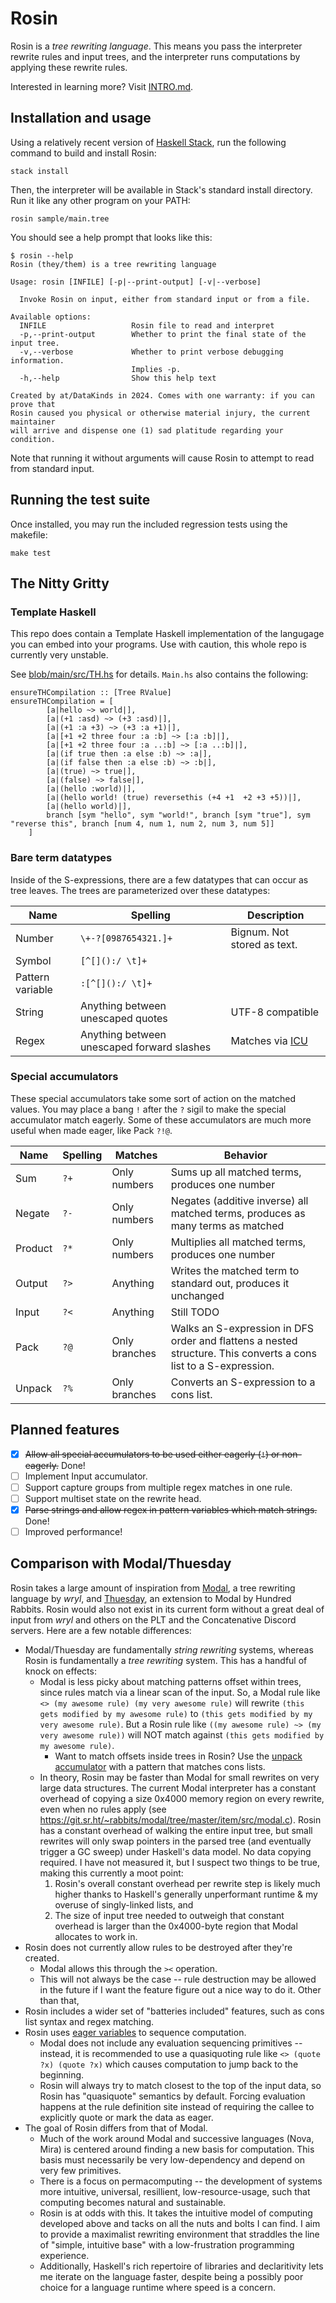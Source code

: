 # Rosin

Rosin is a *tree rewriting language*. This means you pass the interpreter rewrite rules and input trees, and the interpreter runs computations by applying these rewrite rules.

Interested in learning more? Visit [INTRO.md](./INTRO.md).

## Installation and usage

Using a relatively recent version of [Haskell Stack](https://docs.haskellstack.org/en/stable/), run the following command to build and install Rosin:
```
stack install
```

Then, the interpreter will be available in Stack's standard install directory. Run it like any other program on your PATH:
```
rosin sample/main.tree
```

You should see a help prompt that looks like this: 

```
$ rosin --help
Rosin (they/them) is a tree rewriting language

Usage: rosin [INFILE] [-p|--print-output] [-v|--verbose]

  Invoke Rosin on input, either from standard input or from a file.

Available options:
  INFILE                   Rosin file to read and interpret
  -p,--print-output        Whether to print the final state of the input tree.
  -v,--verbose             Whether to print verbose debugging information.
                           Implies -p.
  -h,--help                Show this help text

Created by at/DataKinds in 2024. Comes with one warranty: if you can prove that
Rosin caused you physical or otherwise material injury, the current maintainer
will arrive and dispense one (1) sad platitude regarding your condition.
```

Note that running it without arguments will cause Rosin to attempt to read from standard input.

## Running the test suite

Once installed, you may run the included regression tests using the makefile: 
```
make test
```

## The Nitty Gritty

### Template Haskell

This repo does contain a Template Haskell implementation of the langugage you can embed into your programs. Use with caution, this whole repo is currently very unstable.

See [blob/main/src/TH.hs](blob/main/src/TH.hs) for details. `Main.hs` also contains the following:

```
ensureTHCompilation :: [Tree RValue]
ensureTHCompilation = [
        [a|hello ~> world|],
        [a|(+1 :asd) ~> (+3 :asd)|],
        [a|(+1 :a +3) ~> (+3 :a +1)|],
        [a|[+1 +2 three four :a :b] ~> [:a :b]|],
        [a|[+1 +2 three four :a ..:b] ~> [:a ..:b]|],
        [a|(if true then :a else :b) ~> :a|],
        [a|(if false then :a else :b) ~> :b|],
        [a|(true) ~> true|],
        [a|(false) ~> false|],
        [a|(hello :world)|],
        [a|(hello world! (true) reversethis (+4 +1  +2 +3 +5))|],
        [a|(hello world)|],
        branch [sym "hello", sym "world!", branch [sym "true"], sym "reverse this", branch [num 4, num 1, num 2, num 3, num 5]]
    ]
```


### Bare term datatypes

Inside of the S-expressions, there are a few datatypes that can occur as tree leaves. The trees are parameterized over these datatypes:

| Name | Spelling | Description |
|------|----------|-------------|
| Number | `\+-?[0987654321.]+` | Bignum. Not stored as text.
| Symbol | `[^[]():/ \t]+` | 
| Pattern variable | `:[^[]():/ \t]+` | 
| String | Anything between unescaped quotes | UTF-8 compatible
| Regex | Anything between unescaped forward slashes | Matches via [ICU](https://unicode-org.github.io/icu/userguide/strings/regexp.html#regular-expression-metacharacters)

### Special accumulators

These special accumulators take some sort of action on the matched values. You may place a bang `!` after the `?` sigil to make the special accumulator match eagerly. Some of these accumulators are much more useful when made eager, like Pack `?!@`.

| Name | Spelling | Matches | Behavior |
|------|----------|---------|----------|
| Sum | `?+` | Only numbers | Sums up all matched terms, produces one number | 
| Negate | `?-` | Only numbers | Negates (additive inverse) all matched terms, produces as many terms as matched | 
| Product | `?*` | Only numbers | Multiplies all matched terms,  produces one number | 
| Output | `?>` | Anything | Writes the matched term to standard out, produces it unchanged | 
| Input | `?<` | Anything | Still TODO | 
| Pack | `?@` | Only branches | Walks an S-expression in DFS order and flattens a nested structure. This converts a cons list to a S-expression. | 
| Unpack | `?%` | Only branches | Converts an S-expression to a cons list. | 


## Planned features
* [x] ~~Allow all special accumulators to be used either eagerly (`!`) or non-eagerly.~~ Done!
* [ ] Implement Input accumulator.
* [ ] Support capture groups from multiple regex matches in one rule.
* [ ] Support multiset state on the rewrite head.
* [x] ~~Parse strings and allow regex in pattern variables which match strings.~~ Done!
* [ ] Improved performance!

## Comparison with Modal/Thuesday

Rosin takes a large amount of inspiration from [Modal](https://wryl.tech/projects/modal.html), a tree rewriting language by *wryl*, and [Thuesday](https://wiki.xxiivv.com/site/modal), an extension to Modal by Hundred Rabbits. Rosin would also not exist in its current form without a great deal of input from *wryl* and others on the PLT and the Concatenative Discord servers. Here are a few notable differences:

* Modal/Thuesday are fundamentally *string rewriting* systems, whereas Rosin is fundamentally a *tree rewriting* system. This has a handful of knock on effects:
  * Modal is less picky about matching patterns offset within trees, since rules match via a linear scan of the input. So, a Modal rule like `<> (my awesome rule) (my very awesome rule)` will rewrite `(this gets modified by my awesome rule)` to `(this gets modified by my very awesome rule)`. But a Rosin rule like `((my awesome rule) ~> (my very awesome rule))` will NOT match against `(this gets modified by my awesome rule)`. 
    * Want to match offsets inside trees in Rosin? Use the [unpack accumulator](README.md#special-accumulators) with a pattern that matches cons lists.
  * In theory, Rosin may be faster than Modal for small rewrites on very large data structures. The current Modal interpreter has a constant overhead of copying a size 0x4000 memory region on every rewrite, even when no rules apply (see https://git.sr.ht/~rabbits/modal/tree/master/item/src/modal.c). Rosin has a constant overhead of walking the entire input tree, but small rewrites will only swap pointers in the parsed tree (and eventually trigger a GC sweep) under Haskell's data model. No data copying required. I have not measured it, but I suspect two things to be true, making this currently a moot point: 
    1. Rosin's overall constant overhead per rewrite step is likely much higher thanks to Haskell's generally unperformant runtime & my overuse of singly-linked lists, and
    2. The size of input tree needed to outweigh that constant overhead is larger than the 0x4000-byte region that Modal allocates to work in.
* Rosin does not currently allow rules to be destroyed after they're created. 
  * Modal allows this through the `><` operation. 
  * This will not always be the case -- rule destruction may be allowed in the future if I want the feature figure out a nice way to do it. Other than that,
* Rosin includes a wider set of "batteries included" features, such as cons list syntax and regex matching.
* Rosin uses [eager variables](./INTRO.md#eager-variables) to sequence computation. 
  * Modal does not include any evaluation sequencing primitives -- instead, it is recommended to use a quasiquoting rule like `<> (quote ?x) (quote ?x)` which causes computation to jump back to the beginning.
  * Rosin will always try to match closest to the top of the input data, so Rosin has "quasiquote" semantics by default. Forcing evaluation happens at the rule definition site instead of requiring the callee to explicitly quote or mark the data as eager.
* The goal of Rosin differs from that of Modal. 
  * Much of the work around Modal and successive languages (Nova, Mira) is centered around finding a new basis for computation. This basis must necessarily be very low-dependency and depend on very few primitives.
  * There is a focus on permacomputing -- the development of systems more intuitive, universal, resillient, low-resource-usage, such that computing becomes natural and sustainable. 
  * Rosin is at odds with this. It takes the intuitive model of computing developed above and tacks on all the nuts and bolts I can find. I aim to provide a maximalist rewriting environment that straddles the line of "simple, intuitive base" with a low-frustration programming experience. 
  * Additionally, Haskell's rich repertoire of libraries and declaritivity lets me iterate on the language faster, despite being a possibly poor choice for a language runtime where speed is a concern.
